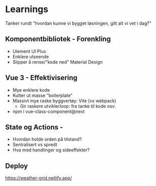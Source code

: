 # Learnings

Tanker rundt "hvordan kunne vi bygget løsningen,
gitt alt vi vet i dag?"


## Komponentbibliotek - Forenkling

- Ulement UI Plus
- Enklere utseende
- Slipper å rense/"kode ned" Material Design


## Vue 3 - Effektivisering

- Mye enklere kode
- Kutter ut masse "boilerplate"
- Massivt mye raske byggvertøy: Vite (vs webpack)
  - Gir raskere utviklerloop: fra tanke til kode osv.
- npm i vue-class-component@next


## State og Actions - 

- Hvordan holde orden på tilstand?
- Sentralisert vs spredt
- Hva med handlinger og sideeffekter?

## Deploy

https://weather-grid.netlify.app/